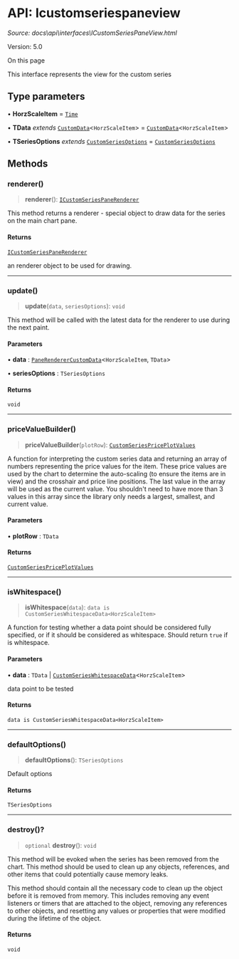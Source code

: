 # API: Icustomseriespaneview

*Source: docs\api\interfaces\ICustomSeriesPaneView.html*

Version: 5.0

On this page

This interface represents the view for the custom series

## Type parameters[​](ICustomSeriesPaneView.html#type-parameters "Direct link to Type parameters")

• **HorzScaleItem** = [`Time`](../type-aliases/Time.md)

• **TData** _extends_ [`CustomData`](CustomData.md)<`HorzScaleItem`> = [`CustomData`](CustomData.md)<`HorzScaleItem`>

• **TSeriesOptions** _extends_ [`CustomSeriesOptions`](../type-aliases/CustomSeriesOptions.md) = [`CustomSeriesOptions`](../type-aliases/CustomSeriesOptions.md)

## Methods[​](ICustomSeriesPaneView.html#methods "Direct link to Methods")

### renderer()[​](ICustomSeriesPaneView.html#renderer "Direct link to renderer\(\)")

> **renderer**(): [`ICustomSeriesPaneRenderer`](ICustomSeriesPaneRenderer.md)

This method returns a renderer - special object to draw data for the series on the main chart pane.

#### Returns[​](ICustomSeriesPaneView.html#returns "Direct link to Returns")

[`ICustomSeriesPaneRenderer`](ICustomSeriesPaneRenderer.md)

an renderer object to be used for drawing.

* * *

### update()[​](ICustomSeriesPaneView.html#update "Direct link to update\(\)")

> **update**(`data`, `seriesOptions`): `void`

This method will be called with the latest data for the renderer to use during the next paint.

#### Parameters[​](ICustomSeriesPaneView.html#parameters "Direct link to Parameters")

• **data** : [`PaneRendererCustomData`](PaneRendererCustomData.md)<`HorzScaleItem`, `TData`>

• **seriesOptions** : `TSeriesOptions`

#### Returns[​](ICustomSeriesPaneView.html#returns-1 "Direct link to Returns")

`void`

* * *

### priceValueBuilder()[​](ICustomSeriesPaneView.html#pricevaluebuilder "Direct link to priceValueBuilder\(\)")

> **priceValueBuilder**(`plotRow`): [`CustomSeriesPricePlotValues`](../type-aliases/CustomSeriesPricePlotValues.md)

A function for interpreting the custom series data and returning an array of numbers representing the price values for the item. These price values are used by the chart to determine the auto-scaling (to ensure the items are in view) and the crosshair and price line positions. The last value in the array will be used as the current value. You shouldn't need to have more than 3 values in this array since the library only needs a largest, smallest, and current value.

#### Parameters[​](ICustomSeriesPaneView.html#parameters-1 "Direct link to Parameters")

• **plotRow** : `TData`

#### Returns[​](ICustomSeriesPaneView.html#returns-2 "Direct link to Returns")

[`CustomSeriesPricePlotValues`](../type-aliases/CustomSeriesPricePlotValues.md)

* * *

### isWhitespace()[​](ICustomSeriesPaneView.html#iswhitespace "Direct link to isWhitespace\(\)")

> **isWhitespace**(`data`): `data is CustomSeriesWhitespaceData<HorzScaleItem>`

A function for testing whether a data point should be considered fully specified, or if it should be considered as whitespace. Should return `true` if is whitespace.

#### Parameters[​](ICustomSeriesPaneView.html#parameters-2 "Direct link to Parameters")

• **data** : `TData` | [`CustomSeriesWhitespaceData`](CustomSeriesWhitespaceData.md)<`HorzScaleItem`>

data point to be tested

#### Returns[​](ICustomSeriesPaneView.html#returns-3 "Direct link to Returns")

`data is CustomSeriesWhitespaceData<HorzScaleItem>`

* * *

### defaultOptions()[​](ICustomSeriesPaneView.html#defaultoptions "Direct link to defaultOptions\(\)")

> **defaultOptions**(): `TSeriesOptions`

Default options

#### Returns[​](ICustomSeriesPaneView.html#returns-4 "Direct link to Returns")

`TSeriesOptions`

* * *

### destroy()?[​](ICustomSeriesPaneView.html#destroy "Direct link to destroy\(\)?")

> `optional` **destroy**(): `void`

This method will be evoked when the series has been removed from the chart. This method should be used to clean up any objects, references, and other items that could potentially cause memory leaks.

This method should contain all the necessary code to clean up the object before it is removed from memory. This includes removing any event listeners or timers that are attached to the object, removing any references to other objects, and resetting any values or properties that were modified during the lifetime of the object.

#### Returns[​](ICustomSeriesPaneView.html#returns-5 "Direct link to Returns")

`void`
